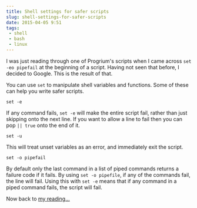 ```yaml
---
title: Shell settings for safer scripts
slug: shell-settings-for-safer-scripts
date: 2015-04-05 9:51
tags:
 - shell
 - bash
 - linux
---
```


I was just reading through one of Progrium's scripts when I came across `set -eo pipefail` at the beginning of a script. Having not seen that before, I decided to Google. This is the result of that.
    
You can use `set` to manipulate shell variables and functions. Some of these can help you write safer scripts.

    set -e

If any command fails, `set -e` will make the entire script fail, rather than just skipping onto the next line. If you want to allow a line to fail then you can pop `|| true` onto the end of it. 

    set -u

This will treat unset variables as an error, and immediately exit the script.

    set -o pipefail

By default only the last command in a list of piped commands returns a failure code if it fails. By using `set -o pipefile`, if any of the commands fail, the line will fail. Using this with `set -e` means that if any command in a piped command fails, the script will fail.

Now back to [my reading...](https://github.com/progrium/docker-consul/blob/master/start)
